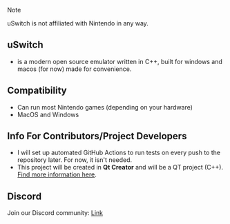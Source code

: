 
> [!NOTE]
> uSwitch is not affiliated with Nintendo in any way.

## uSwitch 

- is a modern open source emulator written in C++, built for windows and macos (for now) made for convenience.

## Compatibility

- Can run most Nintendo games (depending on your hardware)
- MacOS and Windows

## Info For Contributors/Project Developers

- I will set up automated GitHub Actions to run tests on every push to the repository later. For now, it isn't needed.
- This project will be created in **Qt Creator** and will be a QT project (C++). [Find more information here](https://www.qt.io/product/development-tools).

## Discord

Join our Discord community: [Link](https://discord.gg/mz9JbugQZT)



